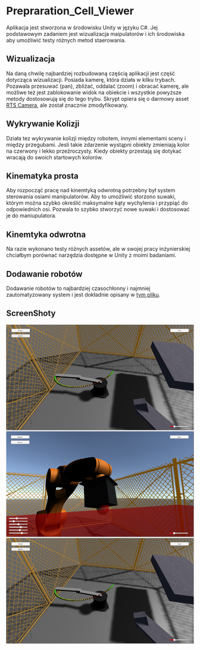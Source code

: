 # Prepraration_Cell_Viewer

Aplikacja jest stworzona w środowisku Unity w języku C#. Jej podstawowym zadaniem jest wizualizacja maipulatorów i ich środowiska aby umożliwić testy różnych metod staerowania. 

## Wizualizacja

Na daną chwilę najbardziej rozbudowaną częścią aplikacji jest część dotycząca wizualizacji. Posiada kamerę, która działa w kilku trybach. Pozawala przesuwać (pan), zbliżać, oddalać (zoom) i obracać kamerę, ale możliwe też jest zablokowanie widok na obiekcie i wszystkie powyższe metody dostosowują się do tego trybu. Skrypt opiera się o darmowy asset [RTS Camera](https://assetstore.unity.com/packages/tools/camera/rts-camera-43321), ale został znacznie zmodyfikowany. 

## Wykrywanie Kolizji

Działa tez wykrywanie kolizji między robotem, innymi elementami sceny i między przegubami. Jesli takie zdarzenie wystąpni obiekty zmieniają kolor na czerwony i lekko przeźroczysty. Kiedy obiekty przestają się dotykać wracają do swoich startowych kolorów. 

## Kinematyka prosta

Aby rozpocząć pracę nad kinemtyką odwrotną potrzebny był system sterowania osiami manipulatorów. Aby to umożliwić storzono suwaki, którym można szybko określić maksymalne kąty wychylenia i przypiąć do odpowiednich osi. Pozwala to szybko stworzyć nowe suwaki i dostosować je do maniupulatora.

## Kinemtyka odwrotna

Na razie wykonano testy różnych assetów, ale w swojej pracy inżynierskiej chciałbym porównać narzędzia dostępne w Unity z moimi badaniami.

## Dodawanie robotów

Dodawanie robotów to najbardziej czasochłonny i najmniej zautomatyzowany system i jest dokładnie opisany w [tym pliku](https://github.com/BlackMorzan/Prepraration_Cell_Viewer/blob/master/PrepCellViewer/Assets/README.txt).

## ScreenShoty


![SS1](https://github.com/BlackMorzan/Prepraration_Cell_Viewer/blob/master/Photos/PCV_SS_1.png)
![SS2](https://github.com/BlackMorzan/Prepraration_Cell_Viewer/blob/master/Photos/PCV_SS_2.png)
![SS3](https://github.com/BlackMorzan/Prepraration_Cell_Viewer/blob/master/Photos/PCV_SS_3.png)
